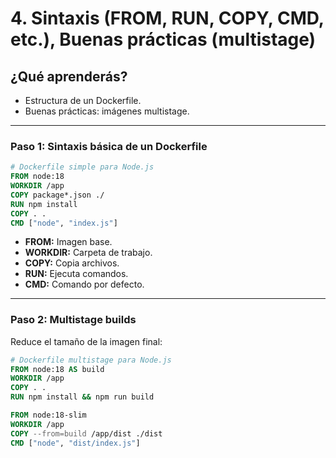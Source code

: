 # 4. Sintaxis (FROM, RUN, COPY, CMD, etc.), Buenas prácticas (multistage)

## ¿Qué aprenderás?
- Estructura de un Dockerfile.
- Buenas prácticas: imágenes multistage.

---

### Paso 1: Sintaxis básica de un Dockerfile

```Dockerfile
# Dockerfile simple para Node.js
FROM node:18
WORKDIR /app
COPY package*.json ./
RUN npm install
COPY . .
CMD ["node", "index.js"]
```

- **FROM:** Imagen base.
- **WORKDIR:** Carpeta de trabajo.
- **COPY:** Copia archivos.
- **RUN:** Ejecuta comandos.
- **CMD:** Comando por defecto.

---

### Paso 2: Multistage builds

Reduce el tamaño de la imagen final:

```Dockerfile
# Dockerfile multistage para Node.js
FROM node:18 AS build
WORKDIR /app
COPY . .
RUN npm install && npm run build

FROM node:18-slim
WORKDIR /app
COPY --from=build /app/dist ./dist
CMD ["node", "dist/index.js"]
```